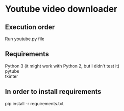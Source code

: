 # Youtube video downloader


## Execution order

Run youtube.py file<br />

## Requirements
Python 3 (it might work with Python 2, but I didn't test it)<br />
pytube<br />
tkinter<br />

## In order to install requirements
pip install -r requirements.txt
